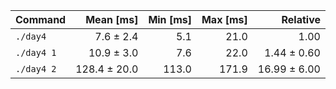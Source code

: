 | Command | Mean [ms] | Min [ms] | Max [ms] | Relative |
|:---|---:|---:|---:|---:|
| `./day4` | 7.6 ± 2.4 | 5.1 | 21.0 | 1.00 |
| `./day4 1` | 10.9 ± 3.0 | 7.6 | 22.0 | 1.44 ± 0.60 |
| `./day4 2` | 128.4 ± 20.0 | 113.0 | 171.9 | 16.99 ± 6.00 |
